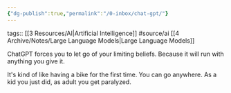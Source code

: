 ```yaml
---
{"dg-publish":true,"permalink":"/0-inbox/chat-gpt/"}
---
```


tags:: [[3 Resources/AI\|Artificial Intelligence]] #source/ai [[4 Archive/Notes/Large Language Models\|Large Language Models]]

ChatGPT forces you to let go of your limiting beliefs. Because it will run with anything you give it.

It's kind of like having a bike for the first time. You can go anywhere. As a kid you just did, as adult you get paralyzed.

